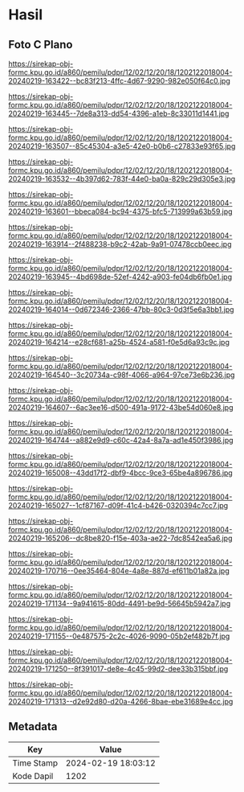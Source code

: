 # Hasil

## Foto C Plano

https://sirekap-obj-formc.kpu.go.id/a860/pemilu/pdpr/12/02/12/20/18/1202122018004-20240219-163422--bc83f213-4ffc-4d67-9290-982e050f64c0.jpg

https://sirekap-obj-formc.kpu.go.id/a860/pemilu/pdpr/12/02/12/20/18/1202122018004-20240219-163445--7de8a313-dd54-4396-a1eb-8c33011d1441.jpg

https://sirekap-obj-formc.kpu.go.id/a860/pemilu/pdpr/12/02/12/20/18/1202122018004-20240219-163507--85c45304-a3e5-42e0-b0b6-c27833e93f65.jpg

https://sirekap-obj-formc.kpu.go.id/a860/pemilu/pdpr/12/02/12/20/18/1202122018004-20240219-163532--4b397d62-783f-44e0-ba0a-829c29d305e3.jpg

https://sirekap-obj-formc.kpu.go.id/a860/pemilu/pdpr/12/02/12/20/18/1202122018004-20240219-163601--bbeca084-bc94-4375-bfc5-713999a63b59.jpg

https://sirekap-obj-formc.kpu.go.id/a860/pemilu/pdpr/12/02/12/20/18/1202122018004-20240219-163914--2f488238-b9c2-42ab-9a91-07478ccb0eec.jpg

https://sirekap-obj-formc.kpu.go.id/a860/pemilu/pdpr/12/02/12/20/18/1202122018004-20240219-163945--4bd698de-52ef-4242-a903-fe04db6fb0e1.jpg

https://sirekap-obj-formc.kpu.go.id/a860/pemilu/pdpr/12/02/12/20/18/1202122018004-20240219-164014--0d672346-2366-47bb-80c3-0d3f5e6a3bb1.jpg

https://sirekap-obj-formc.kpu.go.id/a860/pemilu/pdpr/12/02/12/20/18/1202122018004-20240219-164214--e28cf681-a25b-4524-a581-f0e5d6a93c9c.jpg

https://sirekap-obj-formc.kpu.go.id/a860/pemilu/pdpr/12/02/12/20/18/1202122018004-20240219-164540--3c20734a-c98f-4066-a964-97ce73e6b236.jpg

https://sirekap-obj-formc.kpu.go.id/a860/pemilu/pdpr/12/02/12/20/18/1202122018004-20240219-164607--6ac3ee16-d500-491a-9172-43be54d060e8.jpg

https://sirekap-obj-formc.kpu.go.id/a860/pemilu/pdpr/12/02/12/20/18/1202122018004-20240219-164744--a882e9d9-c60c-42a4-8a7a-ad1e450f3986.jpg

https://sirekap-obj-formc.kpu.go.id/a860/pemilu/pdpr/12/02/12/20/18/1202122018004-20240219-165008--43dd17f2-dbf9-4bcc-9ce3-65be4a896786.jpg

https://sirekap-obj-formc.kpu.go.id/a860/pemilu/pdpr/12/02/12/20/18/1202122018004-20240219-165027--1cf87167-d09f-41c4-b426-0320394c7cc7.jpg

https://sirekap-obj-formc.kpu.go.id/a860/pemilu/pdpr/12/02/12/20/18/1202122018004-20240219-165206--dc8be820-f15e-403a-ae22-7dc8542ea5a6.jpg

https://sirekap-obj-formc.kpu.go.id/a860/pemilu/pdpr/12/02/12/20/18/1202122018004-20240219-170716--0ee35464-804e-4a8e-887d-ef611b01a82a.jpg

https://sirekap-obj-formc.kpu.go.id/a860/pemilu/pdpr/12/02/12/20/18/1202122018004-20240219-171134--9a941615-80dd-4491-be9d-56645b5942a7.jpg

https://sirekap-obj-formc.kpu.go.id/a860/pemilu/pdpr/12/02/12/20/18/1202122018004-20240219-171155--0e487575-2c2c-4026-9090-05b2ef482b7f.jpg

https://sirekap-obj-formc.kpu.go.id/a860/pemilu/pdpr/12/02/12/20/18/1202122018004-20240219-171250--8f391017-de8e-4c45-99d2-dee33b315bbf.jpg

https://sirekap-obj-formc.kpu.go.id/a860/pemilu/pdpr/12/02/12/20/18/1202122018004-20240219-171313--d2e92d80-d20a-4266-8bae-ebe31689e4cc.jpg


## Metadata

| Key        | Value               |
| ---------- | ------------------- |
| Time Stamp | 2024-02-19 18:03:12 |
| Kode Dapil | 1202                |



